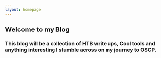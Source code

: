```yaml
---
layout: homepage
---
```


## Welcome to my Blog

### This blog will be a collection of HTB write ups, Cool tools and anything interesting I stumble across on my journey to OSCP.
